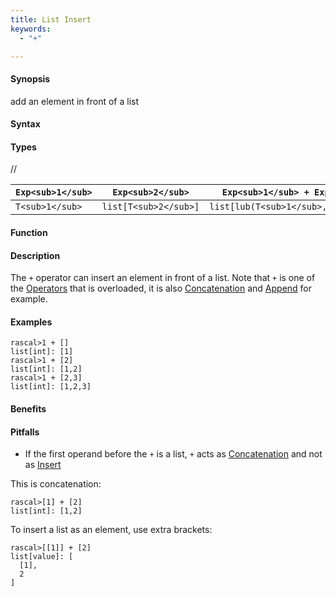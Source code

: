 ```yaml
---
title: List Insert
keywords:
  - "+"

---
```


#### Synopsis

add an element in front of a list

#### Syntax

#### Types

//

| `Exp<sub>1</sub>`     |  `Exp<sub>2</sub>`     | `Exp<sub>1</sub> + Exp<sub>2</sub>`       |
| --- | --- | --- |
| `T<sub>1</sub>`       |  `list[T<sub>2</sub>]` | `list[lub(T<sub>1</sub>,T<sub>2</sub>)]`  |


#### Function

#### Description

The `+` operator can insert an element in front of a list. Note that `+` is one of the [Operators](/docs//Rascal/Expressions/Operators) that is overloaded, it is also [Concatenation](/docs//Rascal/Expressions/Values/List/Concatenation) and [Append](/docs//Rascal/Expressions/Values/List/Append) for example.

#### Examples


```rascal-shell
rascal>1 + []
list[int]: [1]
rascal>1 + [2]
list[int]: [1,2]
rascal>1 + [2,3]
list[int]: [1,2,3]
```

#### Benefits

#### Pitfalls

*  If the first operand before the `+` is a list, `+` acts as [Concatenation](/docs//Rascal/Expressions/Values/List/Concatenation) and not as [Insert](/docs//Rascal/Expressions/Values/List/Insert)

This is concatenation:

```rascal-shell
rascal>[1] + [2]
list[int]: [1,2]
```
To insert a list as an element, use extra brackets:

```rascal-shell
rascal>[[1]] + [2]
list[value]: [
  [1],
  2
]
```


